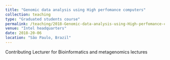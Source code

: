```yaml
---
title: "Genomic data analysis using High perfomance computers"
collection: teaching
type: "Graduated students course"
permalink: /teaching/2018-Genomic-data-analysis-using-High-perfomance-computers
venue: "Intel headquarters"
date: 2018-20-06
location: "São Paulo, Brazil"
---
```


Contributing Lecturer for Bioinformatics and metagenomics lectures
